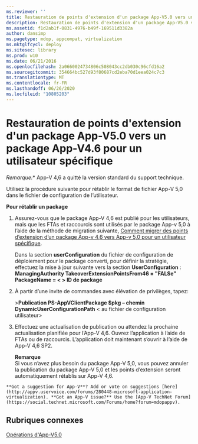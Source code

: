 ```yaml
---
ms.reviewer: ''
title: Restauration de points d'extension d'un package App-V5.0 vers un package App-V4.6 pour un utilisateur spécifique
description: Restauration de points d'extension d'un package App-V5.0 vers un package App-V4.6 pour un utilisateur spécifique
ms.assetid: f1d2ab1f-0831-4976-b49f-169511d3382a
author: dansimp
ms.pagetype: mdop, appcompat, virtualization
ms.mktglfcycl: deploy
ms.sitesec: library
ms.prod: w10
ms.date: 06/21/2016
ms.openlocfilehash: 2a0660024734806c508043cc2db030c96cfd16a2
ms.sourcegitcommit: 354664bc527d93f80687cd2eba70d1eea024c7c3
ms.translationtype: MT
ms.contentlocale: fr-FR
ms.lasthandoff: 06/26/2020
ms.locfileid: "10805203"
---
```

# Restauration de points d'extension d'un package App-V5.0 vers un package App-V4.6 pour un utilisateur spécifique

*Remarque:** App-V 4,6 a quitté la version standard du support technique.

Utilisez la procédure suivante pour rétablir le format de fichier App-V 5,0 dans le fichier de configuration de l’utilisateur.

**Pour rétablir un package**

1.  Assurez-vous que le package App-V 4,6 est publié pour les utilisateurs, mais que les FTAs et raccourcis sont utilisés par le package App-v 5,0 à l’aide de la méthode de migration suivante, [Comment migrer des points d’extension d’un package App-v 4,6 vers App-v 5,0 pour un utilisateur spécifique](how-to-migrate-extension-points-from-an-app-v-46-package-to-app-v-50-for-a-specific-user.md).

    Dans la section **userConfiguration** du fichier de configuration de déploiement pour le package converti, pour définir la stratégie, effectuez la mise à jour suivante vers la section **UserConfiguration** : **ManagingAuthority TakeoverExtensionPointsFrom46 = "FALSe" PackageName = &lt; &gt; ID de package**

2.  À partir d’une invite de commandes avec élévation de privilèges, tapez:

    &gt;**Publication PS-AppVClientPackage $pkg – chemin DynamicUserConfigurationPath** &lt; au fichier de configuration utilisateur&gt;

3.  Effectuez une actualisation de publication ou attendez la prochaine actualisation planifiée pour l’App-V 4,6. Ouvrez l’application à l’aide de FTAs ou de raccourcis. L’application doit maintenant s’ouvrir à l’aide de App-V 4,6 SP2.

    **Remarque**  
    Si vous n’avez plus besoin du package App-V 5,0, vous pouvez annuler la publication du package App-V 5,0 et les points d’extension seront automatiquement rétablis sur App-V 4,6.



~~~
**Got a suggestion for App-V**? Add or vote on suggestions [here](http://appv.uservoice.com/forums/280448-microsoft-application-virtualization). **Got an App-V issue?** Use the [App-V TechNet Forum](https://social.technet.microsoft.com/Forums/home?forum=mdopappv).
~~~

## Rubriques connexes


[Opérations d'App-V5.0](operations-for-app-v-50.md)













